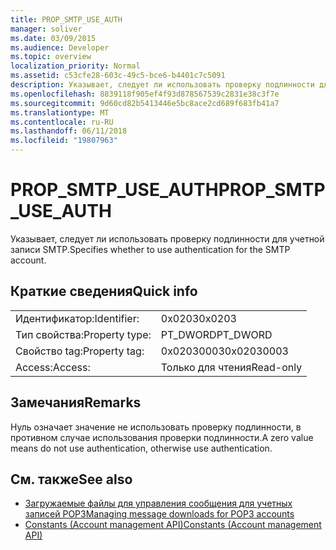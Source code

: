 ```yaml
---
title: PROP_SMTP_USE_AUTH
manager: soliver
ms.date: 03/09/2015
ms.audience: Developer
ms.topic: overview
localization_priority: Normal
ms.assetid: c53cfe28-603c-49c5-bce6-b4401c7c5091
description: Указывает, следует ли использовать проверку подлинности для учетной записи SMTP.
ms.openlocfilehash: 8839118f905ef4f93d878567539c2831e38c3f7e
ms.sourcegitcommit: 9d60cd82b5413446e5bc8ace2cd689f683fb41a7
ms.translationtype: MT
ms.contentlocale: ru-RU
ms.lasthandoff: 06/11/2018
ms.locfileid: "19807963"
---
```

# <a name="propsmtpuseauth"></a><span data-ttu-id="28d49-103">PROP_SMTP_USE_AUTH</span><span class="sxs-lookup"><span data-stu-id="28d49-103">PROP_SMTP_USE_AUTH</span></span>

<span data-ttu-id="28d49-104">Указывает, следует ли использовать проверку подлинности для учетной записи SMTP.</span><span class="sxs-lookup"><span data-stu-id="28d49-104">Specifies whether to use authentication for the SMTP account.</span></span>
  
## <a name="quick-info"></a><span data-ttu-id="28d49-105">Краткие сведения</span><span class="sxs-lookup"><span data-stu-id="28d49-105">Quick info</span></span>

|||
|:-----|:-----|
|<span data-ttu-id="28d49-106">Идентификатор:</span><span class="sxs-lookup"><span data-stu-id="28d49-106">Identifier:</span></span>  <br/> |<span data-ttu-id="28d49-107">0x0203</span><span class="sxs-lookup"><span data-stu-id="28d49-107">0x0203</span></span>  <br/> |
|<span data-ttu-id="28d49-108">Тип свойства:</span><span class="sxs-lookup"><span data-stu-id="28d49-108">Property type:</span></span>  <br/> |<span data-ttu-id="28d49-109">PT_DWORD</span><span class="sxs-lookup"><span data-stu-id="28d49-109">PT_DWORD</span></span>  <br/> |
|<span data-ttu-id="28d49-110">Свойство tag:</span><span class="sxs-lookup"><span data-stu-id="28d49-110">Property tag:</span></span>  <br/> |<span data-ttu-id="28d49-111">0x02030003</span><span class="sxs-lookup"><span data-stu-id="28d49-111">0x02030003</span></span>  <br/> |
|<span data-ttu-id="28d49-112">Access:</span><span class="sxs-lookup"><span data-stu-id="28d49-112">Access:</span></span>  <br/> |<span data-ttu-id="28d49-113">Только для чтения</span><span class="sxs-lookup"><span data-stu-id="28d49-113">Read-only</span></span>  <br/> |
   
## <a name="remarks"></a><span data-ttu-id="28d49-114">Замечания</span><span class="sxs-lookup"><span data-stu-id="28d49-114">Remarks</span></span>

<span data-ttu-id="28d49-115">Нуль означает значение не использовать проверку подлинности, в противном случае использования проверки подлинности.</span><span class="sxs-lookup"><span data-stu-id="28d49-115">A zero value means do not use authentication, otherwise use authentication.</span></span>
  
## <a name="see-also"></a><span data-ttu-id="28d49-116">См. также</span><span class="sxs-lookup"><span data-stu-id="28d49-116">See also</span></span>

- [<span data-ttu-id="28d49-117">Загружаемые файлы для управления сообщения для учетных записей POP3</span><span class="sxs-lookup"><span data-stu-id="28d49-117">Managing message downloads for POP3 accounts</span></span>](managing-message-downloads-for-pop3-accounts.md) 
- [<span data-ttu-id="28d49-118">Constants (Account management API)</span><span class="sxs-lookup"><span data-stu-id="28d49-118">Constants (Account management API)</span></span>](constants-account-management-api.md)

